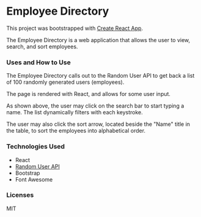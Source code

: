# Employee Directory  

This project was bootstrapped with [Create React App](https://github.com/facebook/create-react-app).  

The Employee Directory is a web application that allows the user to view, search, and sort employees.  

### Uses and How to Use  

The Employee Directory calls out to the Random User API to get back a list of 100 randomly generated users (employees).  

The page is rendered with React, and allows for some user input.  



As shown above, the user may click on the search bar to start typing a name.  The list dynamically filters with each keystroke.  

The user may also click the sort arrow, located beside the "Name" title in the table, to sort the employees into alphabetical order.  

### Technologies Used  
 * React
 * [Random User API](https://randomuser.me/)  
 * Bootstrap  
 * Font Awesome  
 
 ### Licenses  
 MIT
